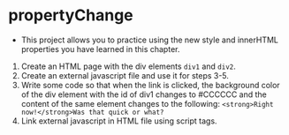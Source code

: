 # propertyChange
* This project allows you to practice using the new style and innerHTML properties you have learned in this chapter.
1. Create an HTML page with the div elements ```div1``` and ```div2```.  
2. Create an external javascript file and use it for steps 3-5.
3. Write some code so that when the link is clicked, the background color of the div element with the id of div1 changes to #CCCCCC and the content of the same element changes to the following:
    ```<strong>Right now!</strong>Was that quick or what?```
4. Link external javascript in HTML file using script tags.